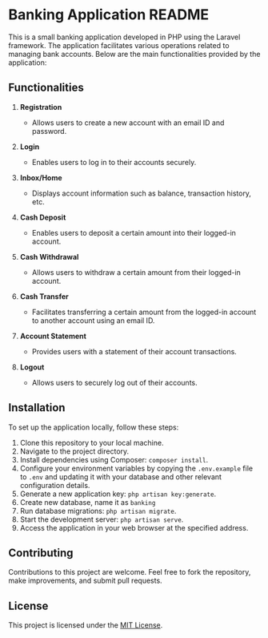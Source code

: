 # Banking Application README

This is a small banking application developed in PHP using the Laravel framework. The application facilitates various operations related to managing bank accounts. Below are the main functionalities provided by the application:

## Functionalities

1. **Registration**
   - Allows users to create a new account with an email ID and password.

2. **Login**
   - Enables users to log in to their accounts securely.

3. **Inbox/Home**
   - Displays account information such as balance, transaction history, etc.

4. **Cash Deposit**
   - Enables users to deposit a certain amount into their logged-in account.

5. **Cash Withdrawal**
   - Allows users to withdraw a certain amount from their logged-in account.

6. **Cash Transfer**
   - Facilitates transferring a certain amount from the logged-in account to another account using an email ID.

7. **Account Statement**
   - Provides users with a statement of their account transactions.

8. **Logout**
   - Allows users to securely log out of their accounts.

## Installation

To set up the application locally, follow these steps:

1. Clone this repository to your local machine.
2. Navigate to the project directory.
3. Install dependencies using Composer: `composer install`.
4. Configure your environment variables by copying the `.env.example` file to `.env` and updating it with your database and other relevant configuration details.
5. Generate a new application key: `php artisan key:generate`.
6. Create new database, name it as `banking`
7. Run database migrations: `php artisan migrate`.
8. Start the development server: `php artisan serve`.
9. Access the application in your web browser at the specified address.

## Contributing

Contributions to this project are welcome. Feel free to fork the repository, make improvements, and submit pull requests.

## License

This project is licensed under the [MIT License](LICENSE).
